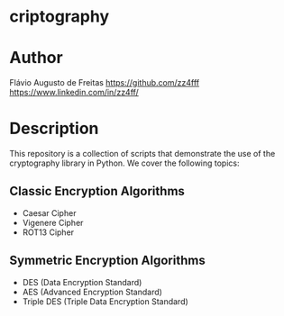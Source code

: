# criptography

# Author
Flávio Augusto de Freitas
https://github.com/zz4fff
https://www.linkedin.com/in/zz4ff/

# Description

This repository is a collection of scripts that demonstrate the use of the cryptography library in Python. We cover the following topics:

## Classic Encryption Algorithms

- Caesar Cipher
- Vigenere Cipher
- ROT13 Cipher

## Symmetric Encryption Algorithms

- DES (Data Encryption Standard)
- AES (Advanced Encryption Standard)
- Triple DES (Triple Data Encryption Standard)


